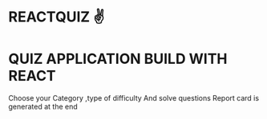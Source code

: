 # REACTQUIZ &#9996;
# QUIZ APPLICATION BUILD WITH REACT
Choose your Category ,type of difficulty
And solve questions
Report card is generated at the end

